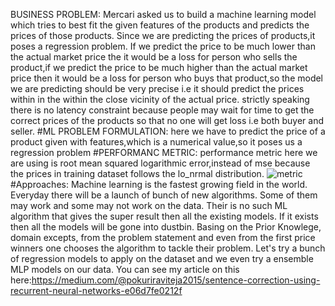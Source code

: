 BUSINESS PROBLEM:
  Mercari asked us to build a machine learning model which
tries to best fit the given features of the products and predicts the
prices of those products. Since we are predicting the prices of
products,it poses a regression problem. If we predict the price to
be much lower than the actual market price the it would be a loss
for person who sells the product,if we predict the price to be
much higher than the actual market price then it would be a loss
for person who buys that product,so the model we are predicting
should be very precise i.e it should predict the prices within in the
within the close vicinity of the actual price.
strictly speaking there is no latency constraint because
people may wait for time to get the correct prices of the products
so that no one will get loss i.e both buyer and seller.
#ML PROBLEM FORMULATION:
   here we have to predict the price of a product given with features,which is a numerical value,so it poses us a regression problem
#PERFORMANC METRIC:
  performance metric here we are using is root mean squared logarithmic error,instead of mse because the prices in training dataset follows the lo_nrmal distribution. 
   ![metric](https://user-images.githubusercontent.com/48234359/140683629-bb4ecbc3-69c3-4891-83b9-05da72c879bc.png)
#Approaches:
Machine learning is the fastest growing field in the world.
Everyday there will be a launch of bunch of new algorithms. Some of them may work and some may not work on the data.
Their is no such ML algorithm that gives the super result then all the existing models. If it exists then all the models will be gone into dustbin.
Basing on the Prior Knowlege, domain excepts, from the problem statement and even from the first price winners one chooses the algorithm to tackle their problem.
Let's try a bunch of regression models to apply on the dataset and we even try a ensemble MLP models on our data.
You can see my article on this here:https://medium.com/@pokuriraviteja2015/sentence-correction-using-recurrent-neural-networks-e06d7fe0212f    

